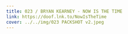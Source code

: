 ```yaml
---
title: 023 / BRYAN KEARNEY - NOW IS THE TIME
link: https://doof.lnk.to/NowIsTheTime
cover: ../../img/023 PACKSHOT v2.jpeg
---
```

